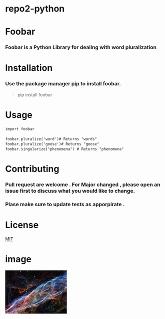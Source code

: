 # repo2-python
# Foobar
### Foobar is a Python Library for dealing with word pluralization



# Installation

### Use the package manager [pip]() to install foobar.

> pip install foobar

# Usage

```
import foobar

foobar.pluralize('word')# Returns "words"
foobar.pluralize('goose')# Returns "goose"
foobar.singularize("phenomena") # Returns "phenomena"
```
# Contributing 

###  Pull request are welcome . For Major changed , please open an issue first to discuss what you would like to change.

### Plase make sure to update   tests as apporpirate .


# License 
[MIT]()



# image
![img](https://github.com/ShimaaAttallah/repo2-python/blob/main/img/download.jpeg)

